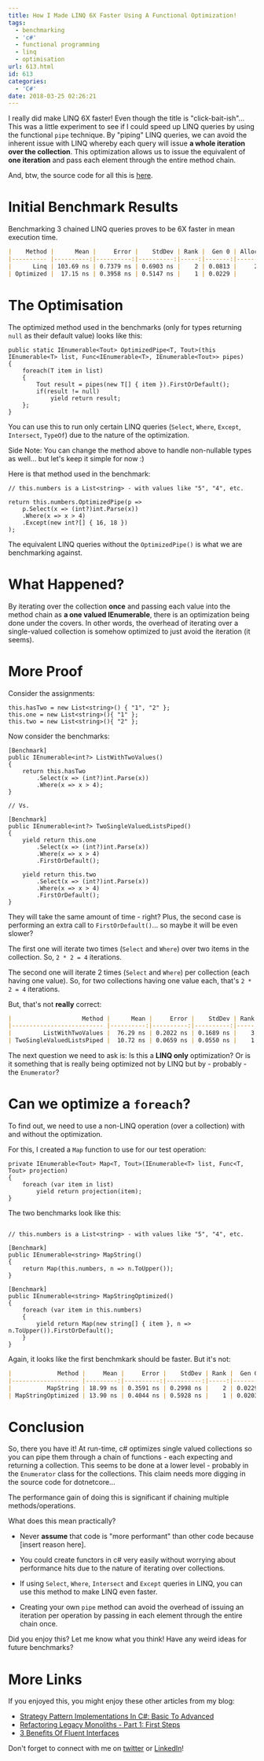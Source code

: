 ```yaml
---
title: How I Made LINQ 6X Faster Using A Functional Optimization!
tags:
  - benchmarking
  - 'c#'
  - functional programming
  - linq
  - optimisation
url: 613.html
id: 613
categories:
  - 'C#'
date: 2018-03-25 02:26:21
---
```


I really did make LINQ 6X faster! Even though the title is "click-bait-ish"... This was a little experiment to see if I could speed up LINQ queries by using the functional `pipe` technique. By "piping" LINQ queries, we can avoid the inherent issue with LINQ whereby each query will issue __a whole iteration over the collection__. This optimization allows us to issue the equivalent of __one iteration__ and pass each element through the entire method chain.
<!--more-->

And, btw, the source code for all this is [here](https://github.com/jamesmh/csharp-linq-vs-enumerator-benchmark).

# Initial Benchmark Results

Benchmarking 3 chained LINQ queries proves to be 6X faster in mean execution time.

```markdown
|    Method |      Mean |     Error |    StdDev | Rank |  Gen 0 | Allocated |
|---------- |----------:|----------:|----------:|-----:|-------:|----------:|
|      Linq | 103.69 ns | 0.7379 ns | 0.6903 ns |    2 | 0.0813 |     256 B |
| Optimized |  17.15 ns | 0.3958 ns | 0.5147 ns |    1 | 0.0229 |      72 B |
```

# The Optimisation

The optimized method used in the benchmarks (only for types returning `null` as their default value) looks like this:

```
public static IEnumerable<Tout> OptimizedPipe<T, Tout>(this IEnumerable<T> list, Func<IEnumerable<T>, IEnumerable<Tout>> pipes)
{
    foreach(T item in list)
    {
        Tout result = pipes(new T[] { item }).FirstOrDefault();
        if(result != null)
            yield return result;
    };
}
```

You can use this to run only certain LINQ queries (`Select`, `Where`, `Except`, `Intersect`, `TypeOf`) due to the nature of the optimization.

Side Note: You can change the method above to handle non-nullable types as well... but let's keep it simple for now :)

Here is that method used in the benchmark:

```
// this.numbers is a List<string> - with values like "5", "4", etc.

return this.numbers.OptimizedPipe(p =>
    p.Select(x => (int?)int.Parse(x))
    .Where(x => x > 4)
    .Except(new int?[] { 16, 18 })
);
```

The equivalent LINQ queries without the `OptimizedPipe()` is what we are benchmarking against.

# What Happened?

By iterating over the collection __once__ and passing each value into the method chain as __a one valued IEnumerable__, there is an optimization being done under the covers. In other words, the overhead of iterating over a single-valued collection is somehow optimized to just avoid the iteration (it seems).

# More Proof

Consider the assignments:

```
this.hasTwo = new List<string>() { "1", "2" };
this.one = new List<string>(){ "1" };
this.two = new List<string>(){ "2" };
```

Now consider the benchmarks:

```
[Benchmark]
public IEnumerable<int?> ListWithTwoValues()
{
    return this.hasTwo
        .Select(x => (int?)int.Parse(x))
        .Where(x => x > 4);
}

// Vs.

[Benchmark]
public IEnumerable<int?> TwoSingleValuedListsPiped()
{
    yield return this.one
        .Select(x => (int?)int.Parse(x))
        .Where(x => x > 4)
        .FirstOrDefault();

    yield return this.two
        .Select(x => (int?)int.Parse(x))
        .Where(x => x > 4)
        .FirstOrDefault();
}
```

They will take the same amount of time - right? Plus, the second case is performing an extra call to `FirstOrDefault()`... so maybe it will be even slower?

The first one will iterate two times (`Select` and `Where`) over two items in the collection. So, `2 * 2 = 4` iterations.

The second one will iterate 2 times (`Select` and `Where`) per collection (each having one value). So, for two collections having one value each, that's `2 * 2 = 4` iterations.

But, that's not __really__ correct:

```markdown
|                    Method |      Mean |     Error |    StdDev | Rank |  Gen 0 | Allocated |
|-------------------------- |----------:|----------:|----------:|-----:|-------:|----------:|
|         ListWithTwoValues |  76.29 ns | 0.2022 ns | 0.1689 ns |    3 | 0.0407 |     128 B |
| TwoSingleValuedListsPiped |  10.72 ns | 0.0659 ns | 0.0550 ns |    1 | 0.0127 |      40 B |
```

The next question we need to ask is: Is this a __LINQ only__ optimization? Or is it something that is really being optimized not by LINQ but by - probably - the `Enumerator`?

# Can we optimize a `foreach`?

To find out, we need to use a non-LINQ operation (over a collection) with and without the optimization.

For this, I created a `Map` function to use for our test operation:

```
private IEnumerable<Tout> Map<T, Tout>(IEnumerable<T> list, Func<T, Tout> projection)
{
    foreach (var item in list)
        yield return projection(item);
}
```

The two benchmarks look like this:

```

// this.numbers is a List<string> - with values like "5", "4", etc.

[Benchmark]
public IEnumerable<string> MapString()
{
    return Map(this.numbers, n => n.ToUpper());
}

[Benchmark]
public IEnumerable<string> MapStringOptimized()
{
    foreach (var item in this.numbers)
    {
        yield return Map(new string[] { item }, n => n.ToUpper()).FirstOrDefault();
    }
}
```
Again, it looks like the first benchmkark should be faster. But it's not:

```markdown
|             Method |     Mean |     Error |    StdDev | Rank |  Gen 0 | Allocated |
|------------------- |---------:|----------:|----------:|-----:|-------:|----------:|
|          MapString | 18.99 ns | 0.3591 ns | 0.2998 ns |    2 | 0.0229 |      72 B |
| MapStringOptimized | 13.90 ns | 0.4044 ns | 0.5928 ns |    1 | 0.0203 |      64 B |

```

# Conclusion

So, there you have it! At run-time, c# optimizes single valued collections so you can pipe them through a chain of functions - each expecting and returning a collection. This seems to be done at a lower level - probably in the `Enumerator` class for the collections. This claim needs more digging in the source code for dotnetcore...

The performance gain of doing this is significant if chaining multiple methods/operations. 

What does this mean practically? 

- Never __assume__ that code is "more performant" than other code because [insert reason here].

- You could create functors in c# very easily without worrying about performance hits due to the nature of iterating over collections.

- If using `Select`, `Where`, `Intersect` and `Except` queries in LINQ, you can use this method to make LINQ even faster.

- Creating your own `pipe` method can avoid the overhead of issuing an iteration per operation by passing in each element through the entire chain once.

Did you enjoy this? Let me know what you think! Have any weird ideas for future benchmarks?

# More Links

If you enjoyed this, you might enjoy these other articles from my blog:

- [Strategy Pattern Implementations In C#: Basic To Advanced](https://www.blog.jamesmichaelhickey.com/strategy-pattern-implementations/)
- [Refactoring Legacy Monoliths - Part 1: First Steps](https://www.blog.jamesmichaelhickey.com/refactoring-legacy-monoliths-first-steps/)
- [3 Benefits Of Fluent Interfaces](https://www.blog.jamesmichaelhickey.com/3-benefits-fluent-interfaces/)

Don't forget to connect with me on [twitter](https://twitter.com/jamesmh_dev) or [LinkedIn](https://www.linkedin.com/in/jamesmhickey/)!
